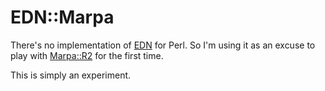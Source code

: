 # EDN::Marpa

There's no implementation of [EDN](https://github.com/edn-format/edn) for Perl.
So I'm using it as an excuse to play with [Marpa::R2](https://metacpan.org/pod/Marpa::R2)
for the first time.

This is simply an experiment.


